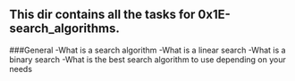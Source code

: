 ## This dir contains all the tasks for 0x1E-search_algorithms.

###General
-What is a search algorithm
-What is a linear search
-What is a binary search
-What is the best search algorithm to use depending on your needs
